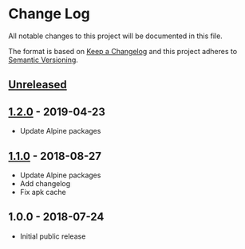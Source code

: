# Change Log
All notable changes to this project will be documented in this file.

The format is based on [Keep a Changelog](http://keepachangelog.com/)
and this project adheres to [Semantic Versioning](http://semver.org/).

## [Unreleased]

## [1.2.0] - 2019-04-23
- Update Alpine packages

## [1.1.0] - 2018-08-27
- Update Alpine packages
- Add changelog
- Fix apk cache

## 1.0.0 - 2018-07-24
- Initial public release

[Unreleased]:  https://github.com/gmitirol/alpine38/compare/1.2.0...HEAD
[1.2.0]: https://github.com/gmitirol/alpine38/compare/1.1.0...1.2.0
[1.1.0]: https://github.com/gmitirol/alpine38/compare/1.0.0...1.1.0
